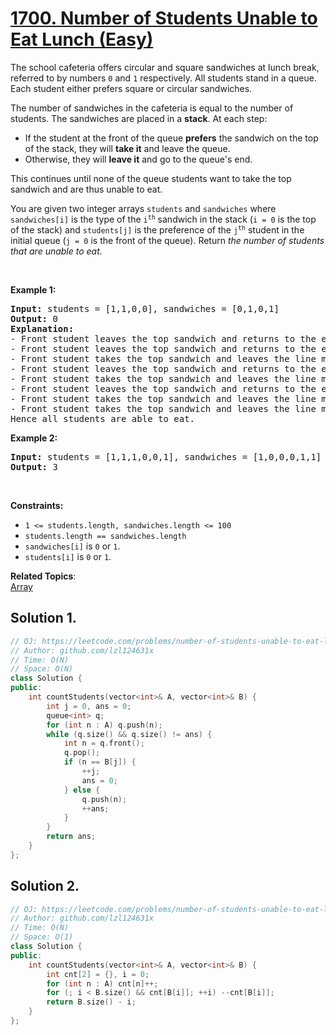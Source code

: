 # [1700. Number of Students Unable to Eat Lunch (Easy)](https://leetcode.com/problems/number-of-students-unable-to-eat-lunch/)

<p>The school cafeteria offers circular and square sandwiches at lunch break, referred to by numbers <code>0</code> and <code>1</code> respectively. All students stand in a queue. Each student either prefers square or circular sandwiches.</p>

<p>The number of sandwiches in the cafeteria is equal to the number of students. The sandwiches are placed in a <strong>stack</strong>. At each step:</p>

<ul>
	<li>If the student at the front of the queue <strong>prefers</strong> the sandwich on the top of the stack, they will <strong>take it</strong> and leave the queue.</li>
	<li>Otherwise, they will <strong>leave it</strong> and go to the queue's end.</li>
</ul>

<p>This continues until none of the queue students want to take the top sandwich and are thus unable to eat.</p>

<p>You are given two integer arrays <code>students</code> and <code>sandwiches</code> where <code>sandwiches[i]</code> is the type of the <code>i<sup>​​​​​​th</sup></code> sandwich in the stack (<code>i = 0</code> is the top of the stack) and <code>students[j]</code> is the preference of the <code>j<sup>​​​​​​th</sup></code> student in the initial queue (<code>j = 0</code> is the front of the queue). Return <em>the number of students that are unable to eat.</em></p>

<p>&nbsp;</p>
<p><strong>Example 1:</strong></p>

<pre><strong>Input:</strong> students = [1,1,0,0], sandwiches = [0,1,0,1]
<strong>Output:</strong> 0<strong> 
Explanation:</strong>
- Front student leaves the top sandwich and returns to the end of the line making students = [1,0,0,1].
- Front student leaves the top sandwich and returns to the end of the line making students = [0,0,1,1].
- Front student takes the top sandwich and leaves the line making students = [0,1,1] and sandwiches = [1,0,1].
- Front student leaves the top sandwich and returns to the end of the line making students = [1,1,0].
- Front student takes the top sandwich and leaves the line making students = [1,0] and sandwiches = [0,1].
- Front student leaves the top sandwich and returns to the end of the line making students = [0,1].
- Front student takes the top sandwich and leaves the line making students = [1] and sandwiches = [1].
- Front student takes the top sandwich and leaves the line making students = [] and sandwiches = [].
Hence all students are able to eat.
</pre>

<p><strong>Example 2:</strong></p>

<pre><strong>Input:</strong> students = [1,1,1,0,0,1], sandwiches = [1,0,0,0,1,1]
<strong>Output:</strong> 3
</pre>

<p>&nbsp;</p>
<p><strong>Constraints:</strong></p>

<ul>
	<li><code>1 &lt;= students.length, sandwiches.length &lt;= 100</code></li>
	<li><code>students.length == sandwiches.length</code></li>
	<li><code>sandwiches[i]</code> is <code>0</code> or <code>1</code>.</li>
	<li><code>students[i]</code> is <code>0</code> or <code>1</code>.</li>
</ul>


**Related Topics**:  
[Array](https://leetcode.com/tag/array/)

## Solution 1.

```cpp
// OJ: https://leetcode.com/problems/number-of-students-unable-to-eat-lunch/
// Author: github.com/lzl124631x
// Time: O(N)
// Space: O(N)
class Solution {
public:
    int countStudents(vector<int>& A, vector<int>& B) {
        int j = 0, ans = 0;
        queue<int> q;
        for (int n : A) q.push(n);
        while (q.size() && q.size() != ans) {
            int n = q.front();
            q.pop();
            if (n == B[j]) {
                ++j;
                ans = 0;
            } else {
                q.push(n);
                ++ans;
            }
        }
        return ans;
    }
};
```

## Solution 2.

```cpp
// OJ: https://leetcode.com/problems/number-of-students-unable-to-eat-lunch/
// Author: github.com/lzl124631x
// Time: O(N)
// Space: O(1)
class Solution {
public:
    int countStudents(vector<int>& A, vector<int>& B) {
        int cnt[2] = {}, i = 0;
        for (int n : A) cnt[n]++;
        for (; i < B.size() && cnt[B[i]]; ++i) --cnt[B[i]];
        return B.size() - i;
    }
};
```